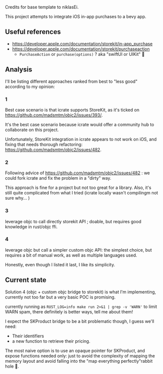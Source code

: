 Credits for base template to niklasEi.

This project attempts to integrate iOS in-app purchases to a bevy app.

## Useful references
- https://developer.apple.com/documentation/storekit/in-app_purchase
- https://developer.apple.com/documentation/storekit/purchaseaction
  - `PurchaseAction` or `purchase(options)` ? aka "swiftUI or UIKit" :thinking:

## Analysis

I'll be listing different approaches ranked from best to "less good" according to my opinion:

### 1
Best case scenario is that icrate supports StoreKit, as it's ticked on https://github.com/madsmtm/objc2/issues/393/.

It's the best case scenario because icrate would offer a community hub to collaborate on this project.

Unfortunately, StoreKit integration in icrate appears to not work on iOS, and fixing that needs thorough refactoring: https://github.com/madsmtm/objc2/issues/482.

### 2

Following advice of https://github.com/madsmtm/objc2/issues/482 : we could fork icrate and fix the problem in a "dirty" way.

This approach is fine for a project but not too great for a library. Also, it's still quite complicated from what I tried (icrate locally wasn't compilingm not sure why... )

### 3

leverage objc to call directly storekit API ; doable, but requires good knowledge in rust/objc ffi.

### 4

leverage objc but call a simpler custom objc API: the simplest choice, but requires a bit of manual work, as well as multiple languages used.

Honestly, even though I listed it last, I like its simplicity.

## Current state

Solution 4 (objc + custom objc bridge to storekit) is what I'm implementing, currently not too far but a very basic POC is promising.

currently running as `RUST_LOG=info make run 2>&1 | grep -v 'WARN'` to limit WARN spam, there definitely is better ways, tell me about them!

I expect the SKProduct bridge to be a bit problematic though, I guess we'll need:

- Their identifiers
- a new function to retrieve their pricing.

The most naive option is to use an opaque pointer for SKProduct, and expose functions needed only: just to avoid the complexity of mapping the memory layout and avoid falling into the "map everything perfectly"rabbit hole 🤔.

